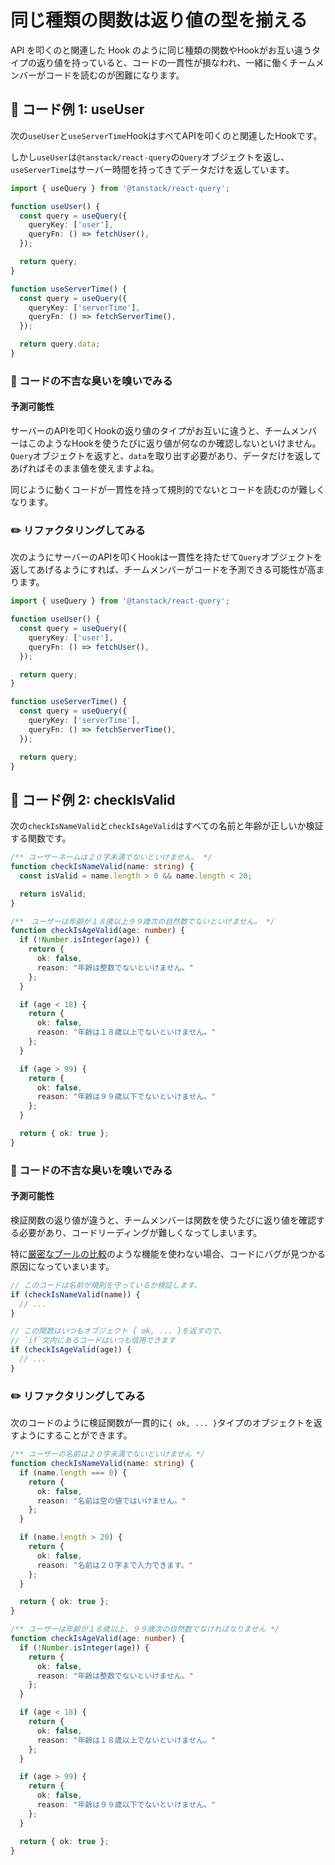 # 同じ種類の関数は返り値の型を揃える

<div style="margin-top: 16px">
<Badge type="info" text="予測可能性" />
</div>

API を叩くのと関連した Hook のように同じ種類の関数やHookがお互い違うタイプの返り値を持っていると、コードの一貫性が損なわれ、一緒に働くチームメンバーがコードを読むのが困難になります。

## 📝 コード例 1: useUser

次の`useUser`と`useServerTime`HookはすべてAPIを叩くのと関連したHookです。

しかし`useUser`は`@tanstack/react-query`の`Query`オブジェクトを返し、`useServerTime`はサーバー時間を持ってきてデータだけを返しています。

```typescript 9,18
import { useQuery } from '@tanstack/react-query';

function useUser() {
  const query = useQuery({
    queryKey: ['user'],
    queryFn: () => fetchUser(),
  });

  return query;
}

function useServerTime() {
  const query = useQuery({
    queryKey: ['serverTime'],
    queryFn: () => fetchServerTime(),
  });

  return query.data;
}
```

### 👃 コードの不吉な臭いを嗅いでみる

#### 予測可能性

サーバーのAPIを叩くHookの返り値のタイプがお互いに違うと、チームメンバーはこのようなHookを使うたびに返り値が何なのか確認しないといけません。`Query`オブジェクトを返すと、`data`を取り出す必要があり、データだけを返してあげればそのまま値を使えますよね。

同じように動くコードが一貫性を持って規則的でないとコードを読むのが難しくなります。

### ✏️ リファクタリングしてみる

次のようにサーバーのAPIを叩くHookは一貫性を持たせて`Query`オブジェクトを返してあげるようにすれば、チームメンバーがコードを予測できる可能性が高まります。

```typescript 9,18
import { useQuery } from '@tanstack/react-query';

function useUser() {
  const query = useQuery({
    queryKey: ['user'],
    queryFn: () => fetchUser(),
  });

  return query;
}

function useServerTime() {
  const query = useQuery({
    queryKey: ['serverTime'],
    queryFn: () => fetchServerTime(),
  });

  return query;
}
```

## 📝 コード例 2: checkIsValid

次の`checkIsNameValid`と`checkIsAgeValid`はすべての名前と年齢が正しいか検証する関数です。

```typescript
/** ユーザーネームは２０字未満でないといけません。 */
function checkIsNameValid(name: string) {
  const isValid = name.length > 0 && name.length < 20;

  return isValid;
}

/**　ユーザーは年齢が１８歳以上９９歳次の自然数でないといけません。 */
function checkIsAgeValid(age: number) {
  if (!Number.isInteger(age)) {
    return {
      ok: false,
      reason: "年齢は整数でないといけません。"
    };
  }

  if (age < 18) {
    return {
      ok: false,
      reason: "年齢は１８歳以上でないといけません。"
    };
  }

  if (age > 99) {
    return {
      ok: false,
      reason: "年齢は９９歳以下でないといけません。"
    };
  }

  return { ok: true };
}
```

### 👃 コードの不吉な臭いを嗅いでみる

#### 予測可能性

検証関数の返り値が違うと、チームメンバーは関数を使うたびに返り値を確認する必要があり、コードリーディングが難しくなってしまいます。

特に[厳密なブールの比較](https://typescript-eslint.io/rules/strict-boolean-expressions/)のような機能を使わない場合、コードにバグが見つかる原因になっていまいます。

```typescript
// このコードは名前が規則を守っているか検証します。
if (checkIsNameValid(name)) {
  // ...
}

// この関数はいつもオブジェクト { ok, ... }を返すので、
// `if`文内にあるコードはいつも信用できます
if (checkIsAgeValid(age)) {
  // ...
}
```

### ✏️ リファクタリングしてみる

次のコードのように検証関数が一貫的に`{ ok, ... }`タイプのオブジェクトを返すようにすることができます。

```typescript
/** ユーザーの名前は２０字未満でないといけません */
function checkIsNameValid(name: string) {
  if (name.length === 0) {
    return {
      ok: false,
      reason: "名前は空の値ではいけません。"
    };
  }

  if (name.length > 20) {
    return {
      ok: false,
      reason: "名前は２０字まで入力できます。"
    };
  }

  return { ok: true };
}

/** ユーザーは年齢が１８歳以上、９９歳次の自然数でなければなりません */
function checkIsAgeValid(age: number) {
  if (!Number.isInteger(age)) {
    return {
      ok: false,
      reason: "年齢は整数でないといけません。"
    };
  }

  if (age < 18) {
    return {
      ok: false,
      reason: "年齢は１８歳以上でないといけません。"
    };
  }

  if (age > 99) {
    return {
      ok: false,
      reason: "年齢は９９歳以下でないといけません。"
    };
  }

  return { ok: true };
}
```
